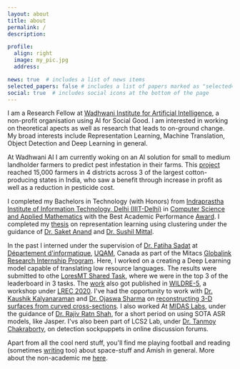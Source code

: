 ```yaml
---
layout: about
title: about
permalink: /
description:

profile:
  align: right
  image: my_pic.jpg
  address: 

news: true  # includes a list of news items
selected_papers: false # includes a list of papers marked as "selected={true}"
social: true  # includes social icons at the bottom of the page
---
```


I am a Research Fellow at [Wadhwani Institute for Artificial Intelligence](https://www.wadhwaniai.org/), a non-profit organisation using AI for Social Good. I am interested in working on theoretical apects as well as research that leads to on-ground change. My broad interests include Representation Learning, Machine Translation, Object Detection and Deep Learning in general. 

At Wadhwani AI I am currently woking on an AI solution for small to medium landholder farmers to predict pest infestation in their farms. This [project](https://www.wadhwaniai.org/work/cotton-farming) reached 15,000 farmers in 4 districts across 3 of the largest cotton-producing states in India, who saw a benefit through increase in profit as well as a reduction in pesticide cost.

I completed my Bachelors in Technology (with Honors) from [Indraprastha Institute of Information Technology, Delhi (IIIT-Delhi)](https://www.iiitd.ac.in) in [Computer Science and Applied Mathematics](https://www.iiitd.ac.in/academics/btech/csam) with the Best Academic Performance [Award](https://www.iiitd.ac.in/convocation20/). I completed my [thesis](https://www.madaanpulkit.github.io/publications) on representation learning using clustering under the guidance of [Dr. Saket Anand](http://faculty.iiitd.ac.in/~anands/) and [Dr. Sushil Mittal](https://www.linkedin.com/in/sushilmittal/).

In the past I interned under the supervision of [Dr. Fatiha Sadat](https://professeurs.uqam.ca/professeur/sadat.fatiha/) at [Département d'informatique](https://info.uqam.ca/), [UQAM](https://uqam.ca/), Canada as part of the Mitacs [Globalink Research Internship Program](https://www.mitacs.ca/en/programs/globalink/globalink-research-internship). Here, I worked on a creating a Deep Learning model capable of translating low resource languages. The results were submitted to othe [LoresMT Shared Task](https://sites.google.com/view/loresmt/loresmt-2019), where we were in the top 3 of the leaderboard in 3 tasks. The [work](https://www.madaanpulkit.github.io/publications) also got published in [WILDRE-5](http://sanskrit.jnu.ac.in/conf/wildre5/index.jsp), a workshop under [LREC 2020](https://lrec2020.lrec-conf.org/en/). I've had the opportunity to work with [Dr. Kaushik Kalyanaraman](https://www.iiitd.ac.in/kaushik) and [Dr. Ojaswa Sharma](http://faculty.iiitd.ac.in/~ojaswa/) on [reconstructing 3-D surfaces from curved cross-sections](). I also worked At [MIDAS Labs](http://midas.iiitd.edu.in/), under the guidance of [Dr. Rajiv Ratn Shah](http://faculty.iiitd.ac.in/~rajivratn/), for a short period on using SOTA ASR models, like Jasper. I'vs also been part of LCS2 Lab, under [Dr. Tanmoy Chakraborty](https://faculty.iiitd.ac.in/~tanmoy/), on detection sockpuppets in online discussion forums. 

Apart from all the cool nerd stuff, you'll find me playing football and reading (sometimes [writing](https://www.madaanpulkit.github.io/blog) too) about space-stuff and Amish in general. More about the non-academic me [here](https://www.madaanpulkit.github.io/madPulsAr).
